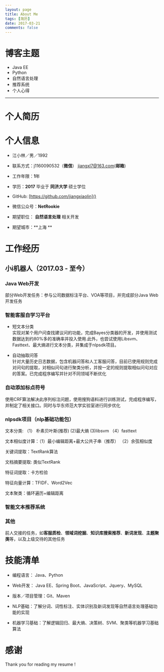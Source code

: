 ```yaml
---
layout: page
title: About Me
tags: [简历]
date: 2017-03-21
comments: false
---
```


# 博客主题

* Java EE  
* Python  
* 自然语言处理  
* 推荐系统
* 个人心得

---
# 个人简历

# 个人信息 

* 江小林／男／1992  

* 联系方式：j1160090532（**微信**）  jiangxl7@163.com(**邮箱**)

* 工作年限：**1**年  

* 学历：**2017** 毕业于 **同济大学** 硕士学位

* GitHub:   [https://github.com/jiangxiaolin]()

* 微信公众号：**NetRookie**

* 期望职位： **自然语言处理** 相关开发

* 期望城市：**上海 **



# 工作经历

## 小i机器人（2017.03 - 至今） 

###  Java Web开发
部分Web开发任务：参与公司数据标注平台、VOA等项目，并完成部分Java Web开发任务 

###  智能客服自学习平台 

* 短文本分类  
	实现对某个用户问查找建议问的功能，完成Bayes分类器的开发，并使用测试数据达到约80%多的准确率并投入使用.此外，也尝试使用Libsvm、Fasttext、最大熵进行文本分类，并集成于nlpsdk项目。
 
* 自动抽取问答  
	针对大量历史日志数据，包含机器问答和人工客服问答，目前已使用规则完成对问句的提取，对相似问句进行聚类分析，并按一定的规则提取相似问句对应的答案。已完成程序编写并针对不同领域不断优化
 
###  **自动添加标点符号**  
   使用CRF算法解决此序列标注问题，使用搜狗语料进行训练测试，完成程序编写，并制定了相关接口。同时与华东师范大学实验室进行同步优化

###  **nlpsdk项目（nlp基础功能包）**  
文本分类: （1） 朴素贝叶斯(推荐) (2)最大熵  (3)libsvm  （4）fasttext 
 文本相似度计算：（1）最小编辑距离+最大公共子串（推荐） （2）余弦相似度  
关键词提取：TextRank算法  
文档摘要提取: 类似TextRank  
特征词提取：卡方检验  
特征向量计算：TFIDF、Word2Vec  
文本聚类：循环遍历+编辑距离  

### 智能文本推荐系统

### **其他**  
前人交接的任务，如**客服质检**、**领域词挖掘**、**知识库搜索推荐**、**新词发现**、**主题聚类**等，以及上级交待的其他任务



# 技能清单  

* 编程语言： Java、Python

* Web开发： Java EE、Spring Boot、JavaScript、Jquery、MySQL

* 版本／项目管理：Git、Maven

* NLP基础：了解分词、词性标注、实体识别及新词发现等自然语言处理基础功能的实现
* 机器学习基础：了解逻辑回归、最大熵、决策树、SVM、聚类等机器学习基础算法


# 感谢
Thank you for reading my resume !


